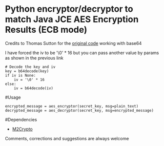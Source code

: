 # Python encryptor/decryptor to match Java JCE AES Encryption Results (ECB mode)

Credits to Thomas Sutton for the [original code](http://passingcuriosity.com/2009/aes-encryption-in-python-with-m2crypto/) working with base64

I have forced the iv to be '\0' * 16 but you can pass another value by
params as shown in the previous link

    # Decode the key and iv
    key = b64decode(key)
    if iv is None:
        iv = '\0' * 16
    else:
        iv = b64decode(iv)

#Usage

    encrypted_message = aes_encryptor(secret_key, msg=plain_text)
    decrypted_message = aes_decryptor(secret_key, msg=encrypted_message)

#Dependencies

- [M2Crypto](http://chandlerproject.org/bin/view/Projects/MeTooCrypto)

Comments, corrections and suggestions are always welcome